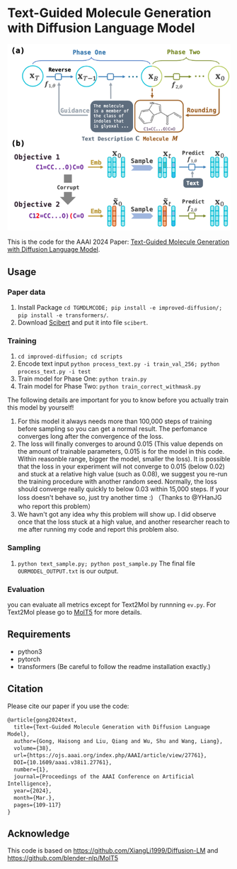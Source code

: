 # Text-Guided Molecule Generation with Diffusion Language Model

![tgmdlm](pics/tgmdlm.png)


This is the code for the AAAI 2024 Paper: [Text-Guided Molecule Generation with Diffusion Language Model](https://arxiv.org/abs/2402.13040v1).

## Usage

### Paper data

1. Install Package `cd TGMDLMCODE; pip install -e improved-diffusion/; pip install -e transformers/`.
2. Download [Scibert](https://huggingface.co/allenai/scibert_scivocab_uncased) and put it into file `scibert`.

### Training
1. `cd improved-diffusion; cd scripts`
2. Encode text input `python process_text.py -i train_val_256; python process_text.py -i test`
3. Train model for Phase One: `python train.py`
4. Train model for Phase Two: `python train_correct_withmask.py`

The following details are important for you to know before you actually train this model by yourself!
1) For this model it always needs more than 100,000 steps of training before sampling so you can get a normal result. The perfomance converges long after the convergence of the loss.
2) The loss will finally converges to around 0.015 (This value depends on the amount of trainable parameters, 0.015 is for the model in this code. Within reasonble range, bigger the model, smaller the loss). It is possible that the loss in your experiment will not converge to 0.015 (below 0.02) and stuck at a relative high value (such as 0.08), we suggest you re-run the training procedure with another random seed. Normally, the loss should converge really quickly to below 0.03 within 15,000 steps. If your loss doesn't behave so, just try another time :)    （Thanks to @YHanJG who report this problem）
3) We havn't got any idea why this problem will show up. I did observe once that the loss stuck at a high value, and another researcher reach to me after running my code and report this problem also.  

### Sampling
1. `python text_sample.py; python post_sample.py` The final file `OURMODEL_OUTPUT.txt` is our output.

### Evaluation
you can evaluate all metrics except for Text2Mol by runnning `ev.py`. For Text2Mol please go to [MolT5](https://github.com/blender-nlp/MolT5) for more details.

## Requirements

- python3
- pytorch
- transformers (Be careful to follow the readme installation exactly.)

## Citation

Please cite our paper if you use the code:

```
@article{gong2024text,
  title={Text-Guided Molecule Generation with Diffusion Language Model},
  author={Gong, Haisong and Liu, Qiang and Wu, Shu and Wang, Liang},
  volume={38},
  url={https://ojs.aaai.org/index.php/AAAI/article/view/27761},
  DOI={10.1609/aaai.v38i1.27761},
  number={1},
  journal={Proceedings of the AAAI Conference on Artificial Intelligence},
  year={2024},
  month={Mar.},
  pages={109-117}
}
```

## Acknowledge
This code is based on https://github.com/XiangLi1999/Diffusion-LM and https://github.com/blender-nlp/MolT5
